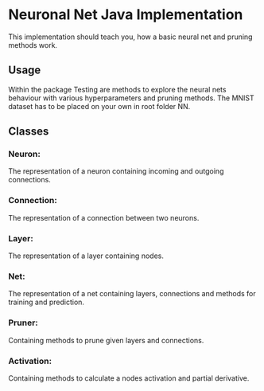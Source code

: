# Neuronal Net Java Implementation

This implementation should teach you, how a basic neural net and pruning methods work.

## Usage

Within the package Testing are methods to explore the neural nets behaviour with various hyperparameters and pruning methods.
The MNIST dataset has to be placed on your own in root folder NN.

## Classes

### Neuron: 
The representation of a neuron containing incoming and outgoing connections.
### Connection:
The representation of a connection between two neurons.
### Layer:
The representation of a layer containing nodes.
### Net: 
The representation of a net containing layers, connections and methods for training and prediction.
### Pruner: 
Containing methods to prune given layers and connections.
### Activation: 
Containing methods to calculate a nodes activation and partial derivative.





